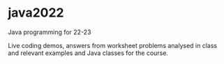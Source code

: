 # java2022
Java programming for 22-23

Live coding demos, answers from worksheet problems analysed in class and relevant examples and Java classes for the course.
